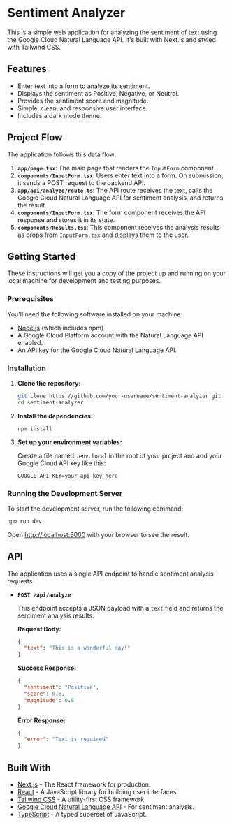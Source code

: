 # Sentiment Analyzer

This is a simple web application for analyzing the sentiment of text using the Google Cloud Natural Language API. It's built with Next.js and styled with Tailwind CSS.

## Features

*   Enter text into a form to analyze its sentiment.
*   Displays the sentiment as Positive, Negative, or Neutral.
*   Provides the sentiment score and magnitude.
*   Simple, clean, and responsive user interface.
*   Includes a dark mode theme.

## Project Flow

The application follows this data flow:

1.  **`app/page.tsx`**: The main page that renders the `InputForm` component.
2.  **`components/InputForm.tsx`**: Users enter text into a form. On submission, it sends a POST request to the backend API.
3.  **`app/api/analyze/route.ts`**: The API route receives the text, calls the Google Cloud Natural Language API for sentiment analysis, and returns the result.
4.  **`components/InputForm.tsx`**: The form component receives the API response and stores it in its state.
5.  **`components/Results.tsx`**: This component receives the analysis results as props from `InputForm.tsx` and displays them to the user.

## Getting Started

These instructions will get you a copy of the project up and running on your local machine for development and testing purposes.

### Prerequisites

You'll need the following software installed on your machine:

*   [Node.js](https://nodejs.org/) (which includes npm)
*   A Google Cloud Platform account with the Natural Language API enabled.
*   An API key for the Google Cloud Natural Language API.

### Installation

1.  **Clone the repository:**

    ```bash
    git clone https://github.com/your-username/sentiment-analyzer.git
    cd sentiment-analyzer
    ```

2.  **Install the dependencies:**

    ```bash
    npm install
    ```

3.  **Set up your environment variables:**

    Create a file named `.env.local` in the root of your project and add your Google Cloud API key like this:

    ```
    GOOGLE_API_KEY=your_api_key_here
    ```

### Running the Development Server

To start the development server, run the following command:

```bash
npm run dev
```

Open [http://localhost:3000](http://localhost:3000) with your browser to see the result.

## API

The application uses a single API endpoint to handle sentiment analysis requests.

*   **`POST /api/analyze`**

    This endpoint accepts a JSON payload with a `text` field and returns the sentiment analysis results.

    **Request Body:**

    ```json
    {
      "text": "This is a wonderful day!"
    }
    ```

    **Success Response:**

    ```json
    {
      "sentiment": "Positive",
      "score": 0.8,
      "magnitude": 0.8
    }
    ```

    **Error Response:**

    ```json
    {
      "error": "Text is required"
    }
    ```

## Built With

*   [Next.js](https://nextjs.org/) - The React framework for production.
*   [React](https://reactjs.org/) - A JavaScript library for building user interfaces.
*   [Tailwind CSS](https://tailwindcss.com/) - A utility-first CSS framework.
*   [Google Cloud Natural Language API](https://cloud.google.com/natural-language) - For sentiment analysis.
*   [TypeScript](https://www.typescriptlang.org/) - A typed superset of JavaScript.